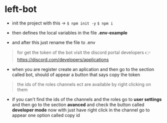 # left-bot
- init the project with this ->  `$ npm init -y` `$ npm i`

- then defines the local variables in the file **.env-example**

- and after this just rename the file to .env

> for get the token of the bot visit the discord portal developers 👉 <https://discord.com/developers/applications>

- when you are register create an aplication and then go to the section called bot, should of appear a button that says copy the token

> the ids of the roles channels ect are available by right clicking on them

- if you can't find the ids of the channels and the roles go to **user settings** and then go to the section **avanced** and check the button called **developer mode** now with just have right click in the channel go to appear one option called copy id
